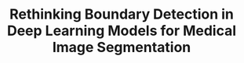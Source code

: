 ---
title: "Rethinking Boundary Detection in Deep Learning Models for Medical Image Segmentation"
authors: "**Yi Lin&#42;**, Dong Zhang&#42;, Xiao Fang, Yufan Chen, Kwang-Ting Cheng, **Hao Chen**"
pub_date: "2023-10-02" #Date of publication. Change from Biorxiv date to Journal date once accepted
image: "/static/img/pub/2023_cto.png" 
conf: 
  - name: "IPMI" 
    url: "https://link.springer.com/content/pdf/10.1007/978-3-031-34048-2_56.pdf"
github:
  - url: "xiaofang007/CTO"
---